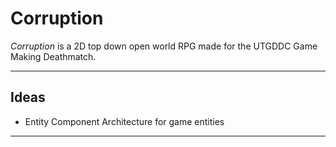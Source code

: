 # Corruption

*Corruption* is a 2D top down open world RPG made for the UTGDDC Game Making Deathmatch.

***

## Ideas

- Entity Component Architecture for game entities

***
